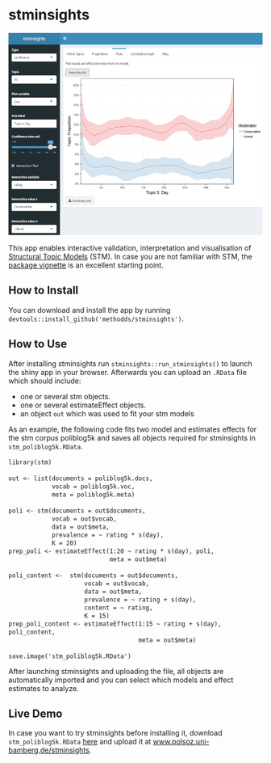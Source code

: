 # stminsights

<img src="/images/stminsights_interface.PNG" width="600" height="400">

This app enables interactive validation, interpretation and visualisation of [Structural Topic Models](http://structuraltopicmodel.com) (STM). In case you are not familiar with STM, the [package vignette](https://cran.r-project.org/web/packages/stm/vignettes/stmVignette.pdf) is an excellent starting point.


## How to Install

You can download and install the app by running ``devtools::install_github('methodds/stminsights')``.

## How to Use

After installing stminsights run ``stminsights::run_stminsights()`` to launch the shiny app in your browser. Afterwards you can upload an `.RData` file which should include:

- one or several stm objects.
- one or several estimateEffect objects.
- an object `out` which was used to fit your stm models

As an example, the following code fits two model and estimates effects for the stm corpus poliblog5k and saves all objects required for stminsights in `stm_poliblog5k.RData`. 


```
library(stm)

out <- list(documents = poliblog5k.docs,
            vocab = poliblog5k.voc,
            meta = poliblog5k.meta)

poli <- stm(documents = out$documents, 
            vocab = out$vocab,
            data = out$meta, 
            prevalence = ~ rating * s(day),
            K = 20)
prep_poli <- estimateEffect(1:20 ~ rating * s(day), poli,
                            meta = out$meta)

poli_content <-  stm(documents = out$documents, 
                     vocab = out$vocab,
                     data = out$meta, 
                     prevalence = ~ rating + s(day),
                     content = ~ rating,
                     K = 15)  
prep_poli_content <- estimateEffect(1:15 ~ rating + s(day), poli_content,
                                    meta = out$meta)

save.image('stm_poliblog5k.RData')
```

After launching stminsights and uploading the file, all objects are automatically imported  and you can select which models and effect estimates to analyze.

## Live Demo

In case you want to try stminsights before installing it,  download `stm_poliblog5k.RData` [here](http://polsoz.uni-bamberg.de:1337/data/poliblog/stm_poliblog5k.RData) and upload it at www.polsoz.uni-bamberg.de/stminsights.


